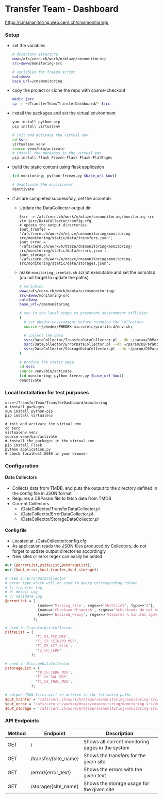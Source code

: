 # Transfer Team - Dashboard
https://cmsmonitoring.web.cern.ch/cmsmonitoring/

### Setup
* set the variables

  ```sh
  # directory structure
  www=/afs/cern.ch/work/m/mtaze/cmsmonitoring
  src=$www/monitoring-src

  # variables for freeze script
  out=$www
  base_url=/cmsmonitoring
  ```
* copy the project or clone the repo with sparse-checkout

  ```sh
  mkdir $src
  cp -r ~/TransferTeam/TransferDashboard/* $src
  ```
* install the packages and set the virtual environment


  ```sh
  yum install python-pip
  pip install virtualenv

  # init and activate the virtual env
  cd $src
  virtualenv venv
  source venv/bin/activate
  # install the packages in the virtual env
  pip install Flask Frozen-Flask Flask-FlatPages
  ```
* build the static content using flask application

  ```sh
  (cd monitoring; python freeze.py $base_url $out)

  # deactivate the environment
  deactivate
  ```
* if all are completed successfuly, set the acrontab
  * Update the DataCollector output dir

    ```
    $src -> /afs/cern.ch/work/m/mtaze/cmsmonitoring/monitoring-src
    vim $src/DataCollector/config.cfg
    # update the output directories
    $out_tranfer = '/afs/cern.ch/work/m/mtaze/cmsmonitoring/monitoring-src/monitoring/static/data/transfers.json';
    $out_error = '/afs/cern.ch/work/m/mtaze/cmsmonitoring/monitoring-src/monitoring/static/data/errors.json';
    $out_storage = '/afs/cern.ch/work/m/mtaze/cmsmonitoring/monitoring-src/monitoring/static/data/storages.json';
    ```
  * make ```monitoring_crontab.sh``` script executable and set the acrontab (do not forget to update the paths)

    ```sh
    # variables
    www=/afs/cern.ch/work/m/mtaze/cmsmonitoring;
    src=$www/monitoring-src
    out=$www
    base_url=/cmsmonitoring

    # run in the local scope to prevenent environment collision
    (
      # set phedex environment before runnning the collectors
      source ~/phedex/PHEDEX-micro/etc/profile.d/env.sh;

      # collect the data
      $src/DataCollector/TransferDataCollector.pl --db ~/param/DBParam:Prod/Reader;
      $src/DataCollector/ErrorDataCollector.pl --db ~/param/DBParam:Prod/Reader;
      $src/DataCollector/StorageDataCollector.pl --db ~/param/DBParam:Prod/Reader;
    )

    # produce the static page
    cd $src
    source venv/bin/activate
    (cd monitoring; python freeze.py $base_url $out)
    deactivate
    ```

### Local Installation for test purposes
```
src=~/TransferTeam/TransferDashboard/monitoring
# install packages
yum install python-pip
pip install virtualenv

# init and activate the virtual env
cd $src
virtualenv venv
source venv/bin/activate
# install the packages in the virtual env
pip install Flask 
python application.py
# check localhost:8080 in your browser
```

### Configuration

#### Data Collectors
* Collects data from TMDB, and puts the output to the directory defined in the config file in JSON format
* Requires a DBParam file to fetch data from TMDB
* Current Collectors
  * ./DataCollector/TransferDataCollector.pl
  * ./DataCollector/ErrorDataCollector.pl
  * ./DataCollector/StorageDataCollector.pl

#### Config file
* Located at ./DataCollector/config.cfg
* As application reads the JSON files produced by Collectors, do not forget to update output directories accordingly
* New sites or error regex can easily be added

```perl
our (@errorList,@siteList,@storageList);
our ($out_error,$out_tranfer,$out_storage);

# used in ErrorDataCollector
# error type which will be used to query corresponding column
# t: transfer log
# d: detail Log
# v: validate Log
@errorList = (
               {name=>'Missing_File', regex=>'%No%file%', type=>'d'},
               {name=>'Checksum_Mismatch', regex=>'%checksums do not match%', type=>'d'},
               {name=>'Expired_Proxy', regex=>'%expired % minutes ago%', type=>'t'}
             );

# used in TransferDataCollector
@siteList = (
              'T1_ES_PIC_MSS',
              'T1_FR_CCIN2P3_MSS',
              'T1_DE_KIT_Disk',
              'T2_CH_CERN'
            );

# used in StorageDataCollector
@storageList = (
              'T0_CH_CERN_MSS',
              'T1_UK_RAL_MSS',
              'T1_US_FNAL_MSS',
            );

# output JSON files will be written to the following paths
$out_tranfer = '/afs/cern.ch/work/m/mtaze/cmsmonitoring/monitoring-src/monitoring/static/data/transfers.json';
$out_error = '/afs/cern.ch/work/m/mtaze/cmsmonitoring/monitoring-src/monitoring/static/data/errors.json';
$out_storage = '/afs/cern.ch/work/m/mtaze/cmsmonitoring/monitoring-src/monitoring/static/data/storages.json';
```

### API Endpoints
| Method | Endpoint                           | Description
|--------|------------------------------------|--------------------------------------------------------
| GET    | /                                  | Shows all current monitoring pages in the system
| GET    | /transfer/{site_name}              | Shows the transfers for the given site
| GET    | /error/{error_text}                | Shows the errors with the given text
| GET    | /storage/{site_name}               | Shows the storage usage for the given site
